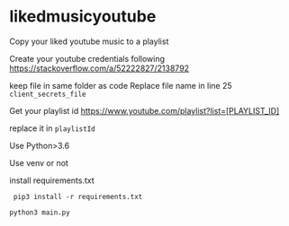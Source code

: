 # likedmusicyoutube
Copy your liked youtube music to a playlist

Create your youtube credentials following
https://stackoverflow.com/a/52222827/2138792

keep file in same folder as code
Replace file name in line 25 `client_secrets_file`

Get your playlist id 
https://www.youtube.com/playlist?list=[PLAYLIST_ID]

replace it in `playlistId`

Use Python>3.6

Use venv or not

install requirements.txt

` pip3 install -r requirements.txt`

`python3 main.py`
